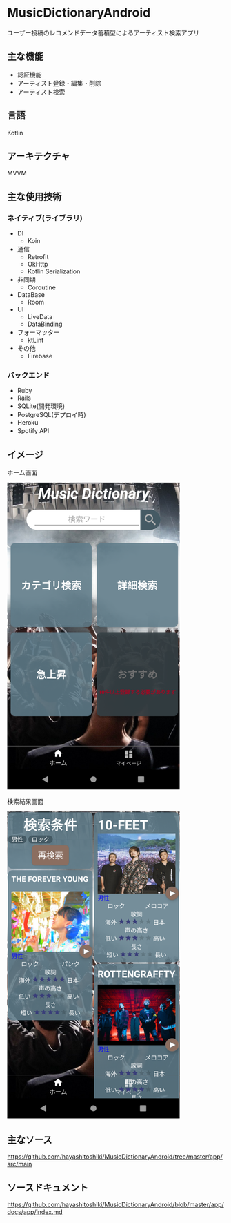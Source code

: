 # MusicDictionaryAndroid
 
ユーザー投稿のレコメンドデータ蓄積型によるアーティスト検索アプリ

## 主な機能
* 認証機能
* アーティスト登録・編集・削除
* アーティスト検索
 
## 言語
Kotlin

## アーキテクチャ
MVVM

## 主な使用技術
###  ネイティブ(ライブラリ)
* DI
  * Koin
* 通信
  * Retrofit
  * OkHttp
  * Kotlin Serialization
* 非同期
  * Coroutine
* DataBase
  * Room
* UI
  * LiveData
  * DataBinding
* フォーマッター
  * ktLint
* その他
  * Firebase

### バックエンド
* Ruby  
* Rails  
* SQLite(開発環境)  
* PostgreSQL(デプロイ時)  
* Heroku  
* Spotify API　　




## イメージ
ホーム画面

<img src="https://github.com/hayashitoshiki/MusicDictionaryAndroid/blob/master/picture/music_dictionary_android_home.png" width="400">  

検索結果画面  

<img src="https://github.com/hayashitoshiki/MusicDictionaryAndroid/blob/master/picture/music_dictionary_android_result.png" width="400">  

## 主なソース

https://github.com/hayashitoshiki/MusicDictionaryAndroid/tree/master/app/src/main

## ソースドキュメント
https://github.com/hayashitoshiki/MusicDictionaryAndroid/blob/master/app/docs/app/index.md
